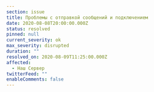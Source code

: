 ```yaml
---
section: issue
title: Проблемы с отправкой сообщений и подключением
date: 2020-08-08T20:00:00.000Z
status: resolved
pinned: null
current_severity: ok
max_severity: disrupted
duration: ""
resolved_on: 2020-08-09T11:25:00.000Z
affected:
  - Наш Сервер
twitterFeed: ""
enableComments: false
---
```

